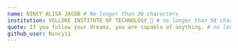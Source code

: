 ```yaml
---
name: NINCY ALISA JACOB # No longer than 28 characters
institution: VELLORE INSTITUTE OF TECHNOLOGY 🚩 # no longer than 58 characters
quote: If you follow your dreams, you are capable of anything. # no longer than 100 characters, avoid using quotes(") to guarantee the format remains the same.
github_user: Nincy11
---
```

